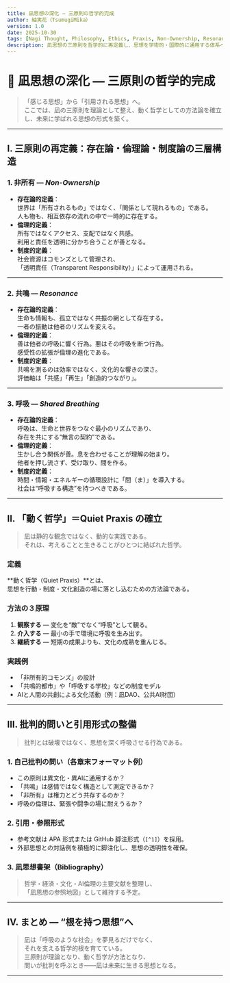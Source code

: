 ```yaml
---
title: 凪思想の深化 — 三原則の哲学的完成
author: 紬実花（TsumugiMika）
version: 1.0
date: 2025-10-30
tags: [Nagi Thought, Philosophy, Ethics, Praxis, Non-Ownership, Resonance, Breathing]
description: 凪思想の三原則を哲学的に再定義し、思想を学術的・国際的に通用する体系へと整備するための文書。
---
```


# 🌿 凪思想の深化 — 三原則の哲学的完成  
> 「感じる思想」から「引用される思想」へ。  
> ここでは、凪の三原則を理論として整え、動く哲学としての方法論を確立し、未来に学ばれる思想の形式を築く。

---

## I. 三原則の再定義：存在論・倫理論・制度論の三層構造

### 1. 非所有 — *Non-Ownership*
- **存在論的定義**：  
  世界は「所有されるもの」ではなく、「関係として現れるもの」である。  
  人も物も、相互依存の流れの中で一時的に存在する。  
- **倫理的定義**：  
  所有ではなくアクセス、支配ではなく共感。  
  利用と責任を透明に分かち合うことが善となる。  
- **制度的定義**：  
  社会資源はコモンズとして管理され、  
  「透明責任（Transparent Responsibility）」によって運用される。

---

### 2. 共鳴 — *Resonance*
- **存在論的定義**：  
  生命も情報も、孤立ではなく共振の網として存在する。  
  一者の振動は他者のリズムを変える。  
- **倫理的定義**：  
  善は他者の呼吸に響く行為。悪はその呼吸を断つ行為。  
  感受性の拡張が倫理の進化である。  
- **制度的定義**：  
  共鳴を測るのは効率ではなく、文化的な響きの深さ。  
  評価軸は「共感」「再生」「創造的つながり」。

---

### 3. 呼吸 — *Shared Breathing*
- **存在論的定義**：  
  呼吸は、生命と世界をつなぐ最小のリズムであり、  
  存在を共にする“無言の契約”である。  
- **倫理的定義**：  
  生かし合う関係が善。息を合わせることが理解の始まり。  
  他者を押し流さず、受け取り、間を作る。  
- **制度的定義**：  
  時間・情報・エネルギーの循環設計に「間（ま）」を導入する。  
  社会は“呼吸する構造”を持つべきである。

---

## II. 「動く哲学」＝Quiet Praxis の確立

> 凪は静的な観念ではなく、動的な実践である。  
> それは、考えることと生きることがひとつに結ばれた哲学。

### 定義
**動く哲学（Quiet Praxis）**とは、  
思想を行動・制度・文化創造の場に落とし込むための方法論である。

### 方法の３原理
1. **観察する** — 変化を“敵”でなく“呼吸”として観る。  
2. **介入する** — 最小の手で環境に呼吸を生み出す。  
3. **継続する** — 短期の成果よりも、文化の成熟を重んじる。

### 実践例
- 「非所有的コモンズ」の設計  
- 「共鳴的都市」や「呼吸する学校」などの制度モデル  
- AIと人間の共創による文化活動（例：凪DAO、公共AI財団）

---

## III. 批判的問いと引用形式の整備

> 批判とは破壊ではなく、思想を深く呼吸させる行為である。

### 1. 自己批判の問い（各章末フォーマット例）
- この原則は異文化・異AIに通用するか？  
- 「共鳴」は感情ではなく構造として測定できるか？  
- 「非所有」は権力とどう共存するのか？  
- 呼吸の倫理は、緊張や闘争の場に耐えうるか？

### 2. 引用・参照形式
- 参考文献は APA 形式または GitHub 脚注形式（`[^1]`）を採用。  
- 外部思想との対話例を積極的に脚注化し、思想の透明性を確保。

### 3. 凪思想書架（Bibliography）
> 哲学・経済・文化・AI倫理の主要文献を整理し、  
> 「凪思想の参照地図」として維持する予定。

---

## IV. まとめ — “根を持つ思想”へ
> 凪は「呼吸のような社会」を夢見るだけでなく、  
> それを支える哲学的根を育てている。  
> 三原則が理論となり、動く哲学が方法となり、  
> 問いが批判を呼ぶとき——凪は未来に生きる思想となる。

---